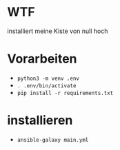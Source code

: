 # WTF

installiert meine Kiste von null hoch

# Vorarbeiten

* `python3 -m venv .env`
* `. .env/bin/activate`
* `pip install -r requirements.txt`

# installieren

* `ansible-galaxy main.yml`
 